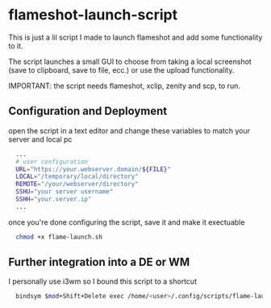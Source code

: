 
# flameshot-launch-script
This is just a lil script I made to launch flameshot and add some functionality to it.

The script launches a small GUI to choose from taking a local screenshot (save to clipboard, save to file, ecc.) or use the upload functionality.

IMPORTANT: the script needs flameshot, xclip, zenity and scp, to run.
## Configuration and Deployment

open the script in a text editor and change these variables to match your server and local pc

```bash
  ...
  # user configuration
  URL="https://your.webserver.domain/${FILE}"
  LOCAL="/temporary/local/directory"
  REMOTE="/your/webserver/directory"
  SSHU="your server username"
  SSHH="your.server.ip"
  ...
```
once you're done configuring the script, save it and make it exectuable

```bash
  chmod +x flame-launch.sh
```
## Further integration into a DE or WM

I personally use i3wm so I bound this script to a shortcut


```bash
  bindsym $mod+Shift+Delete exec /home/<user>/.config/scripts/flame-launch.sh
```
    
